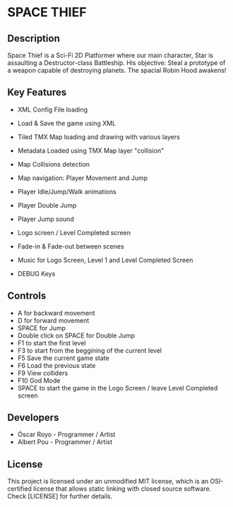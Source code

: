 # SPACE THIEF

## Description

Space Thief is a Sci-Fi 2D Platformer where our main character, Star is assaulting a Destructor-class Battleship.
His objective: Steal a prototype of a weapon capable of destroying planets. The spacial Robin Hood awakens!

## Key Features

- XML Config File loading
- Load & Save the game using XML
- Tiled TMX Map loading and drawing with various layers
- Metadata Loaded using TMX Map layer "collision"
- Map Collisions detection

- Map navigation: Player Movement and Jump
- Player Idle/Jump/Walk animations
- Player Double Jump
- Player Jump sound

- Logo screen / Level Completed screen
- Fade-in & Fade-out between scenes
- Music for Logo Screen, Level 1 and Level Completed Screen
- DEBUG Keys

## Controls

 - A for backward movement
 - D for forward movement
 - SPACE for Jump
 - Double click on SPACE for Double Jump
 - F1 to start the first level
 - F3 to start from the beggining of the current level
 - F5 ​Save the current game state
 - F6 ​Load the previous state
 - F9​ View colliders
 - F10​ God Mode
 - SPACE to start the game in the Logo Screen / leave Level Completed screen
 
## Developers

 - Óscar Royo - Programmer / Artist
 - Albert Pou - Programmer / Artist

## License

This project is licensed under an unmodified MIT license, which is an OSI-certified license that allows static linking with closed source software. 
Check [LICENSE] for further details.